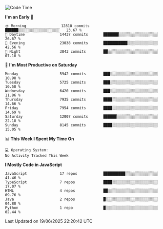<!--START_SECTION:waka-->
![Code Time](http://img.shields.io/badge/Code%20Time-3%2C498%20hrs%2059%20mins-blue)

**I'm an Early 🐤** 

```text
🌞 Morning                12810 commits       ██████░░░░░░░░░░░░░░░░░░░   23.67 % 
🌆 Daytime                14437 commits       ███████░░░░░░░░░░░░░░░░░░   26.67 % 
🌃 Evening                23038 commits       ███████████░░░░░░░░░░░░░░   42.56 % 
🌙 Night                  3843 commits        ██░░░░░░░░░░░░░░░░░░░░░░░   07.10 % 
```
📅 **I'm Most Productive on Saturday** 

```text
Monday                   5942 commits        ███░░░░░░░░░░░░░░░░░░░░░░   10.98 % 
Tuesday                  5725 commits        ███░░░░░░░░░░░░░░░░░░░░░░   10.58 % 
Wednesday                6420 commits        ███░░░░░░░░░░░░░░░░░░░░░░   11.86 % 
Thursday                 7935 commits        ████░░░░░░░░░░░░░░░░░░░░░   14.66 % 
Friday                   7954 commits        ████░░░░░░░░░░░░░░░░░░░░░   14.69 % 
Saturday                 12007 commits       ██████░░░░░░░░░░░░░░░░░░░   22.18 % 
Sunday                   8145 commits        ████░░░░░░░░░░░░░░░░░░░░░   15.05 % 
```


📊 **This Week I Spent My Time On** 

```text
💻 Operating System: 
No Activity Tracked This Week
```

**I Mostly Code in JavaScript** 

```text
JavaScript               17 repos            ██████████░░░░░░░░░░░░░░░   41.46 % 
TypeScript               7 repos             ████░░░░░░░░░░░░░░░░░░░░░   17.07 % 
HTML                     4 repos             ██░░░░░░░░░░░░░░░░░░░░░░░   09.76 % 
Java                     2 repos             █░░░░░░░░░░░░░░░░░░░░░░░░   04.88 % 
Python                   1 repo              █░░░░░░░░░░░░░░░░░░░░░░░░   02.44 % 
```




 Last Updated on 19/06/2025 22:20:42 UTC
<!--END_SECTION:waka-->

<!--
**likaiqiang/likaiqiang** is a ✨ _special_ ✨ repository because its `README.md` (this file) appears on your GitHub profile.

Here are some ideas to get you started:

- 🔭 I’m currently working on ...
- 🌱 I’m currently learning ...
- 👯 I’m looking to collaborate on ...
- 🤔 I’m looking for help with ...
- 💬 Ask me about ...
- 📫 How to reach me: ...
- 😄 Pronouns: ...
- ⚡ Fun fact: ...
-->

